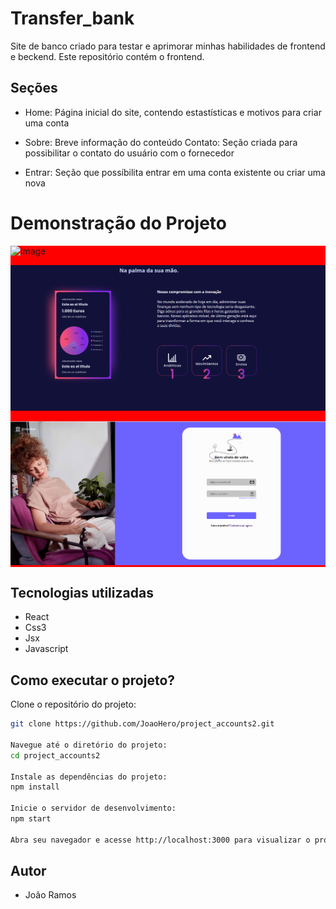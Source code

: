 # Transfer_bank

Site de banco criado para testar e aprimorar minhas habilidades de frontend e beckend. Este repositório contém o frontend.

## Seções

* Home: Página inicial do site, contendo estastísticas e motivos para criar uma conta

* Sobre: Breve informação do conteúdo
Contato: Seção criada para possibilitar o contato do usuário com o fornecedor

* Entrar: Seção que possíbilita entrar em uma conta existente ou criar uma nova

# Demonstração do Projeto

<div class="image-container">

![image](https://github.com/JoaoHero/project_accounts2/assets/101435425/f7839076-3032-4bd5-95da-489d1b9fb3b1)

![image](image.png)

![image](image-1.png)

  <!-- Adicione mais imagens conforme necessário -->
</div>

<style>
  .image-container {
    background-color: red
  }
</style>

## Tecnologias utilizadas

* React
* Css3
* Jsx
* Javascript

## Como executar o projeto?

Clone o repositório do projeto:

```bash
git clone https://github.com/JoaoHero/project_accounts2.git

Navegue até o diretório do projeto:
cd project_accounts2

Instale as dependências do projeto:
npm install

Inicie o servidor de desenvolvimento:
npm start

Abra seu navegador e acesse http://localhost:3000 para visualizar o projeto em execução.
```

## Autor

* João Ramos
